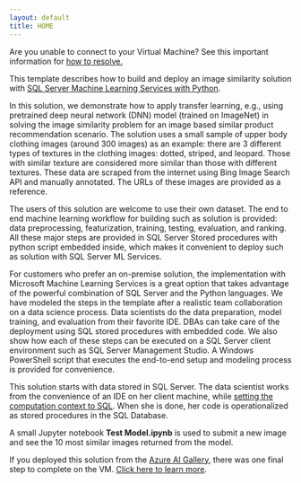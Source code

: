 ```yaml
---
layout: default
title: HOME
---
```

<div class="alert alert-warning cig">
Are you unable to connect to your Virtual Machine? See this important information for
<a href="https://blogs.technet.microsoft.com/mckittrick/unable-to-rdp-to-virtual-machine-credssp-encryption-oracle-remediation/">how to resolve.</a>
</div>

This template describes how to build and deploy an image similarity solution with  [SQL Server Machine Learning Services with Python](https://docs.microsoft.com/en-us/sql/advanced-analytics/python/sql-server-python-services).

In this solution, we demonstrate how to apply transfer learning, e.g., using pretrained deep neural network (DNN) model (trained on ImageNet) in solving the image similarity problem for an image based similar product recommendation scenario. The solution uses a small sample of upper body clothing images (around 300 images) as an example: there are 3 different types of textures in the clothing images: dotted, striped, and leopard. Those with similar texture are considered more similar than those with different textures. These data are scraped from the internet using Bing Image Search API and manually annotated. The URLs of these images are provided as a reference.

The users of this solution are welcome to use their own dataset. The end to end machine learning workflow for building such as solution is provided: data preprocessing, featurization, training, testing, evaluation, and ranking. All these major steps are provided in SQL Server Stored procedures with python script embedded inside, which makes it convenient to deploy such as solution with SQL Server ML Services.

For customers who prefer an on-premise solution, the implementation with Microsoft Machine Learning Services is a great option that takes advantage of the powerful combination of SQL Server and the Python languages. We have modeled the steps in the template after a realistic team collaboration on a data science process. Data scientists do the data preparation, model training, and evaluation from their favorite IDE. DBAs can take care of the deployment using SQL stored procedures with embedded code.  We also show how each of these steps can be executed on a SQL Server client environment such as SQL Server Management Studio. A Windows PowerShell script that executes the end-to-end setup and modeling process is provided for convenience. 

This solution starts with data stored in SQL Server.  The data scientist works from the convenience of an IDE on her client machine, while <a href="https://msdn.microsoft.com/en-us/library/mt604885.aspx">setting the computation context to SQL</a>.  When she is done, her code is operationalized as stored procedures in the SQL Database.

A small Jupyter notebook **Test Model.ipynb** is used to submit a new image and see the 10 most similar images returned from the model.

<div class="alert alert-warning">
If you deployed this solution from the <a href="({{ site.aka_url }}">Azure AI Gallery</a>, there was one final step to complete on the VM.  <a href="first_time.html">Click here to learn more</a>.
</div>


